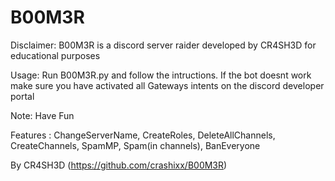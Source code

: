 # B00M3R
Disclaimer: B00M3R is a discord server raider developed by CR4SH3D for educational purposes

Usage: Run B00M3R.py and follow the intructions. If the bot doesnt work make sure you have activated all Gateways intents on the discord developer portal

Note: Have Fun 

Features : ChangeServerName, CreateRoles, DeleteAllChannels, CreateChannels, SpamMP, Spam(in channels), BanEveryone

By CR4SH3D (https://github.com/crashixx/B00M3R)
